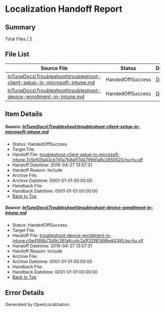 # <a name='report-top'></a> Localization Handoff Report

## Summary
 Total Files | 2

## File List
 Source File | Status | Details 
 ----------- | ------ | ------- 
 [InTuneDocs\Troubleshoot\troubleshoot-client-setup-in-microsoft-intune.md](https://github.com/Microsoft/IntuneDocs-pr/blob/2a0f846ea472c19dd805073d4831139ab15049d7/InTuneDocs/Troubleshoot/troubleshoot-client-setup-in-microsoft-intune.md) | HandedOffSuccess | [Details](#ddd2b87bb9e3151855159934f3f2d25e694dc6521100)
 [InTuneDocs\Troubleshoot\troubleshoot-device-enrollment-in-intune.md](https://github.com/Microsoft/IntuneDocs-pr/blob/2a0f846ea472c19dd805073d4831139ab15049d7/InTuneDocs/Troubleshoot/troubleshoot-device-enrollment-in-intune.md) | HandedOffSuccess | [Details](#1c432f0ec1421b41c51d6e2fca3ca09417a1a3871102)

## Item Details
##### <a name='ddd2b87bb9e3151855159934f3f2d25e694dc6521100'></a> Source: [InTuneDocs\Troubleshoot\troubleshoot-client-setup-in-microsoft-intune.md](https://github.com/Microsoft/IntuneDocs-pr/blob/2a0f846ea472c19dd805073d4831139ab15049d7/InTuneDocs/Troubleshoot/troubleshoot-client-setup-in-microsoft-intune.md)
* Status: HandedOffSuccess
* Target File: 
* Handoff File: [troubleshoot-client-setup-in-microsoft-intune.7c5e50fa43cb7d1a7b9a1f7d4799d1a6c2655520.hu-hu.xlf](https://github.com/Microsoft/EM.handoff/blob/ff41caaeaf6637ca2518e3ea846c12ed3cd0a32b/ol-handoff/Microsoft/IntuneDocs-pr.hu-hu/master/troubleshoot-client-setup-in-microsoft-intune.7c5e50fa43cb7d1a7b9a1f7d4799d1a6c2655520.hu-hu.xlf)
* Handoff Datetime: 2016-04-27 13:57:31
* Handoff Reason: Include
* Archive File: 
* Archive Datetime: 0001-01-01 00:00:00
* Handback File: 
* Handback Datetime: 0001-01-01 00:00:00
* [Back to Top](#report-top)

##### <a name='1c432f0ec1421b41c51d6e2fca3ca09417a1a3871102'></a> Source: [InTuneDocs\Troubleshoot\troubleshoot-device-enrollment-in-intune.md](https://github.com/Microsoft/IntuneDocs-pr/blob/2a0f846ea472c19dd805073d4831139ab15049d7/InTuneDocs/Troubleshoot/troubleshoot-device-enrollment-in-intune.md)
* Status: HandedOffSuccess
* Target File: 
* Handoff File: [troubleshoot-device-enrollment-in-intune.c0e4168b7349c261afccdc2a1f32f87d98e44395.hu-hu.xlf](https://github.com/Microsoft/EM.handoff/blob/ff41caaeaf6637ca2518e3ea846c12ed3cd0a32b/ol-handoff/Microsoft/IntuneDocs-pr.hu-hu/master/troubleshoot-device-enrollment-in-intune.c0e4168b7349c261afccdc2a1f32f87d98e44395.hu-hu.xlf)
* Handoff Datetime: 2016-04-27 13:57:31
* Handoff Reason: Include
* Archive File: 
* Archive Datetime: 0001-01-01 00:00:00
* Handback File: 
* Handback Datetime: 0001-01-01 00:00:00
* [Back to Top](#report-top)


## Error Details

Generated by OpenLocalization.
